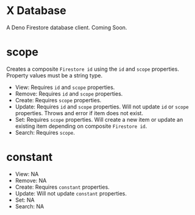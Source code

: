 # X Database
A Deno Firestore database client. Coming Soon.

# scope
Creates a composite `Firestore id` using the `id` and `scope` properties. Property values must be a string type.

- View: Requires `id` and `scope` properties.
- Remove: Requires `id` and `scope` properties.
- Create: Requires `scope` properties.
- Update: Requires `id` and `scope` properties. Will not update `id` or `scope` properties. Throws and error if item does not exist.
- Set: Requires `scope` properties. Will create a new item or update an existing item depending on composite `Firestore id`.
- Search: Requires `scope`.

# constant

- View: NA
- Remove: NA
- Create: Requires `constant` properties.
- Update: Will not update `constant` properties.
- Set: NA
- Search: NA
